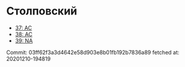 # Столповский
- [37: AC](37.md)
- [38: AC](38.md)
- [39: NA](39.md)

Commit: 03ff62f3a3d4642e58d903e8b01fb192b7836a89
 fetched at: 20201210-194819
